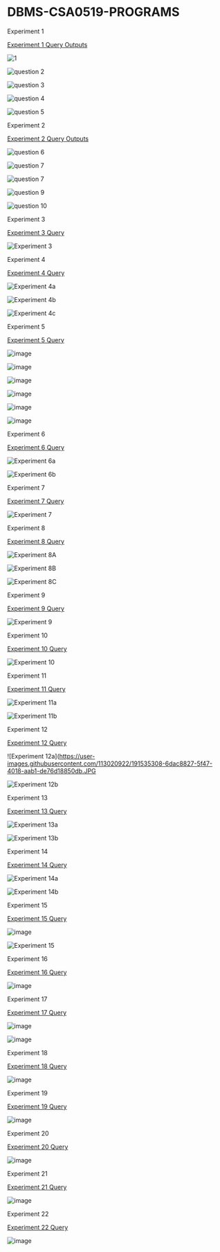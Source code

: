 # DBMS-CSA0519-PROGRAMS
Experiment 1

[Experiment 1 Query Outputs](https://github.com/Sarabeshwaran/CSA0519/blob/main/Experiment%201)

![1](https://user-images.githubusercontent.com/113020922/191171013-481f23d2-b676-40d4-978d-69a38ff22932.JPG)

![question 2](https://user-images.githubusercontent.com/113020922/191171342-60d58ae2-c59a-46dc-8d8f-c653167d6096.JPG)

![question 3](https://user-images.githubusercontent.com/113020922/191171593-8c69706b-ba5f-4bc8-95e9-9f707d03273d.JPG)

![question 4](https://user-images.githubusercontent.com/113020922/191171811-f9ff215d-e66f-4dbf-992e-66d2d2ee3a6c.JPG)

![question 5](https://user-images.githubusercontent.com/113020922/191172163-02c2b789-597c-49e4-b662-358bd86a167b.JPG)

Experiment 2 

[Experiment 2 Query Outputs](https://github.com/Sarabeshwaran/CSA0519/blob/main/Experiment%202)

![question 6](https://user-images.githubusercontent.com/113020922/191196950-6fac4831-80b6-4782-989d-39425bdbea2c.JPG)

![question 7](https://user-images.githubusercontent.com/113020922/191197567-9651021a-deb4-4973-9a5b-bd03a8790299.JPG)

![question 7](https://user-images.githubusercontent.com/113020922/191197567-9651021a-deb4-4973-9a5b-bd03a8790299.JPG)

![question 9](https://user-images.githubusercontent.com/113020922/191210027-578c907e-75f8-4f7f-b3df-cace917ca988.JPG)

![question 10](https://user-images.githubusercontent.com/113020922/191210813-2f7df998-be48-4073-8f3a-b48fbf813c5f.JPG)


Experiment 3 

[Experiment 3 Query](https://github.com/Sarabeshwaran/CSA0519/blob/main/Experiment%203)

![Experiment 3](https://user-images.githubusercontent.com/113020922/191221215-5767866f-230e-4b3c-98ba-858bb9019732.JPG)




Experiment 4 

[Experiment 4 Query](https://github.com/Sarabeshwaran/CSA0519/blob/main/Experiment%204)

![Experiment 4a](https://user-images.githubusercontent.com/113020922/191288614-61fbd1b4-6fac-497f-8f85-28938141946c.JPG)

![Experiment 4b](https://user-images.githubusercontent.com/113020922/191288739-89547760-2057-4972-afa1-267d380672fd.JPG)

![Experiment 4c](https://user-images.githubusercontent.com/113020922/191292750-1ede2b91-adc2-4834-bddf-374be369c0e7.JPG)


Experiment 5 

[Experiment 5 Query](https://github.com/Sarabeshwaran/CSA0519/blob/main/Experiment%205)

![image](https://user-images.githubusercontent.com/113020922/191321058-a167eab8-5777-4b6c-bfc1-3f8956740086.png)

![image](https://user-images.githubusercontent.com/113020922/191321131-1af9ce19-8f95-4631-9f13-ce905dfcd5a2.png)

![image](https://user-images.githubusercontent.com/113020922/191321195-516b899d-425c-4f19-8ad1-25b0aeaf6849.png)

![image](https://user-images.githubusercontent.com/113020922/191321254-7c3bc486-58f5-40ab-b0d9-cb1d12282a6e.png)

![image](https://user-images.githubusercontent.com/113020922/191321366-1dd80cb3-10ea-4bf6-b2db-29f57f41a807.png)

![image](https://user-images.githubusercontent.com/113020922/191321522-7252cef6-ab8d-4596-b285-41dc83f5f3c8.png)


Experiment 6 

[Experiment 6 Query](https://github.com/Sarabeshwaran/CSA0519/blob/main/Experiment%206)

![Experiment 6a](https://user-images.githubusercontent.com/113020922/191322289-c8afa73e-0c45-4e87-925b-093e263b1379.JPG)

![Experiment 6b](https://user-images.githubusercontent.com/113020922/191322331-15f09cc3-2412-48f3-b873-0d5b408166c1.JPG)


Experiment 7 

[Experiment 7 Query](https://github.com/Sarabeshwaran/CSA0519/blob/main/Experiment%207)

![Experiment 7](https://user-images.githubusercontent.com/113020922/191322915-3e8c3616-57b6-48cb-9112-b21a82d2e604.JPG)

Experiment 8

[Experiment 8 Query](https://github.com/Sarabeshwaran/CSA0519/blob/main/Experiment%208)

![Experiment 8A](https://user-images.githubusercontent.com/113020922/191424192-f9ce9fa2-5c72-4833-beb9-ca46d2bdfbea.JPG)

![Experiment 8B](https://user-images.githubusercontent.com/113020922/191424229-d25be94c-8b7a-4dbb-897c-5e8bb5bcdd63.JPG)

![Experiment 8C](https://user-images.githubusercontent.com/113020922/191424290-4cd34db2-7d88-40b9-bf8d-604548e76769.JPG)


Experiment 9

[Experiment 9 Query](https://github.com/Sarabeshwaran/CSA0519/blob/main/Experiment%209)

![Experiment 9](https://user-images.githubusercontent.com/113020922/191446108-5be37c01-f737-4e71-bfeb-1cb2783a5e6b.JPG)

Experiment 10


[Experiment 10 Query](https://github.com/Sarabeshwaran/CSA0519/blob/main/Experiment%2010)

![Experiment 10](https://user-images.githubusercontent.com/113020922/191430474-d7fe3a1a-b2d5-4b0b-b8fc-65c8d827b140.JPG)

Experiment 11

[Experiment 11 Query](https://github.com/Sarabeshwaran/CSA0519/blob/main/Experiment%2011)

![Experiment 11a](https://user-images.githubusercontent.com/113020922/191534850-55a38c40-a838-4538-8620-d0508bac0b6d.JPG)

![Experiment 11b](https://user-images.githubusercontent.com/113020922/191535007-0738f967-9d73-404c-b292-7f1a6379c6d2.JPG)

Experiment 12

[Experiment 12 Query](https://github.com/Sarabeshwaran/CSA0519/blob/main/Experiment%2012)

![Experiment 12a](https://user-images.githubusercontent.com/113020922/191535308-6dac8827-5f47-4018-aab1-de76d18850db.JPG

![Experiment 12b](https://user-images.githubusercontent.com/113020922/191535695-bc1c32c3-8b34-45c2-bc27-fc209fd8b138.JPG)

Experiment 13

[Experiment 13 Query](https://github.com/Sarabeshwaran/CSA0519/blob/main/Experiment%2013)

![Experiment 13a](https://user-images.githubusercontent.com/113020922/191536152-420d0285-b95c-4d86-ae63-6fd8ad4e9cd6.JPG)

![Experiment 13b](https://user-images.githubusercontent.com/113020922/191536294-85c86012-ce58-44ef-a78a-d261059a061f.JPG)

Experiment 14

[Experiment 14 Query](https://github.com/Sarabeshwaran/CSA0519/blob/main/Experiment%2014)

![Experiment 14a](https://user-images.githubusercontent.com/113020922/191536475-f77be075-7964-4736-9cba-fd99f8b6f14d.JPG)

![Experiment 14b](https://user-images.githubusercontent.com/113020922/191536945-28fb7f3d-dfd5-453e-a71b-b631efaaa0c1.JPG)

Experiment 15

[Experiment 15 Query](https://github.com/Sarabeshwaran/CSA0519/blob/main/Experiment%2015)

![image](https://user-images.githubusercontent.com/113020922/191560632-88371876-d854-4ca0-8aa0-abcac9156d4c.png)

![Experiment 15](https://user-images.githubusercontent.com/113020922/191560742-7174745e-6bb1-4d55-b931-9fd72ded88a3.JPG)

Experiment 16

[Experiment 16 Query](https://github.com/Sarabeshwaran/CSA0519/blob/main/Experiment%2016)

![image](https://user-images.githubusercontent.com/113020922/191805581-91335ea6-4ce1-4b65-adbd-59644a22f1f5.png)

Experiment 17

[Experiment 17 Query](https://github.com/Sarabeshwaran/CSA0519/blob/main/Experiment%2017)

![image](https://user-images.githubusercontent.com/113020922/191806134-0425d223-dcfa-4a11-b82d-a996c63d4c88.png)

![image](https://user-images.githubusercontent.com/113020922/191806174-d877d104-6020-4ebf-82cb-bb599ad49c7a.png)

Experiment 18

[Experiment 18 Query](https://github.com/Sarabeshwaran/CSA0519/blob/main/Experiment%2018)

![image](https://user-images.githubusercontent.com/113020922/191806382-b9f7e724-7c5b-4189-aae1-39028c6ee88f.png)

Experiment 19

[Experiment 19 Query](https://github.com/Sarabeshwaran/CSA0519/blob/main/Experiment%2019)

![image](https://user-images.githubusercontent.com/113020922/191882904-306bfb35-a7d6-455f-bc4b-fb6a7afeb923.png)

Experiment 20

[Experiment 20 Query](https://github.com/Sarabeshwaran/CSA0519/blob/main/Experiment%2020)

![image](https://user-images.githubusercontent.com/113020922/191883421-186b8e51-9435-4c93-b8a8-9b5b8793f60a.png)

Experiment 21

[Experiment 21 Query](https://github.com/Sarabeshwaran/CSA0519/blob/main/Experiment%2021)

![image](https://user-images.githubusercontent.com/113020922/191883496-877e8b76-2c45-4373-a00a-7e49ee7c49ec.png)

Experiment 22

[Experiment 22 Query](https://github.com/Sarabeshwaran/CSA0519/blob/main/Experiment%2022)

![image](https://user-images.githubusercontent.com/113020922/191883683-4324111e-dd6e-4b44-86a1-2696078a749a.png)
